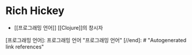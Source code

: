 # Rich Hickey

- [[프로그래밍 언어]] [[Clojure]]의 창시자

[//begin]: # "Autogenerated link references for markdown compatibility"
[프로그래밍 언어]: 프로그래밍 언어 "프로그래밍 언어"
[//end]: # "Autogenerated link references"